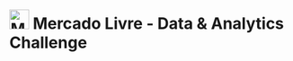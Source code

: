 # <img src="https://companieslogo.com/img/orig/MELI-ec0c0e4f.png?t=1648156112" width="35px" alt="Meli Icon" /> Mercado Livre - Data & Analytics Challenge
